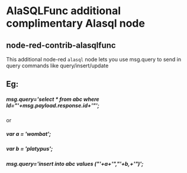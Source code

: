 # AlaSQLFunc additional complimentary Alasql node

## node-red-contrib-alasqlfunc

This additional  node-red `alasql` node lets you use msg.query to send in query commands like query/insert/update

## Eg: 

##### msg.query='select * from abc where Id="'+msg.payload.response.id+'"';

or

##### var a = 'wombat';
##### var b = 'platypus';
##### msg.query='insert into abc values ("'+a+'","'+b,+'")';

